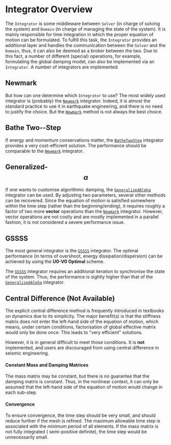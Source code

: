 # Integrator Overview

The `Integrator` is some middleware between `Solver` (in charge of solving the system) and `Domain` (in charge of
managing the state of the system). It is mainly responsible for time integration in which the proper equation of motion
can be formulated. To fulfill this task, the `Integrator` provides an additional layer and handles the communication
between the `Solver` and the `Domain`, thus, it can also be deemed as a broker between the two. Due to this fact, a
number of different (special) operations, for example, formulating the global damping model, can also be implemented via
an `Integrator`. A number of integrators are implemented.

## Newmark

But how can one determine which `Integrator` to use? The most widely used integrator is (probably)
the [`Newmark`](Newmark/Newmark.md) integrator. Indeed, it is almost the standard practice to use it in earthquake
engineering, and there is no need to justify the choice. But the [`Newmark`](Newmark/Newmark.md) method is not always
the best choice.

## Bathe Two--Step

If energy and momentum conservations matter, the [`BatheTwoStep`](BatheTwoStep.md) integrator provides a very
cost-efficient solution. The performance should be comparable to the [`Newmark`](Newmark/Newmark.md) integrator.

## Generalized-$$\alpha$$

If one wants to customise algorithmic damping, the [`GeneralizedAlpha`](GeneralizedAlpha.md) integrator can be used. By
adjusting two parameters, several other methods can be recovered. Since the equation of motion is satisfied somewhere
within the time step (rather than the beginning/ending), it requires roughly a factor of two more **vector** operations
than the [`Newmark`](Newmark/Newmark.md) integrator. However, vector operations are not costly and are mostly
implemented in a parallel fashion, it is not considered a severe performance issue.

## GSSSS

The most general integrator is the [`GSSSS`](GSSSS.md) integrator. The optimal performance (in terms of overshoot,
energy dissipation/dispersion) can be achieved by using the **U0-V0 Optimal** scheme.

The [`GSSSS`](GSSSS.md) integrator requires an additional iteration to synchronise the state of the system. Thus, the
performance is sightly higher than that of the [`GeneralizedAlpha`](GeneralizedAlpha.md) integrator.

## Central Difference (Not Available)

The explicit central difference method is frequently introduced in textbooks on dynamics due to its simplicity. The
major benefit(s) is that the stiffness matrix does not enter the left-hand side of the equation of motion, which means,
under certain conditions, factorisation of global effective matrix would only be done once. This leads to "very
efficient" solutions.

However, it is in general difficult to meet those conditions. It is **not** implemented, and users are discouraged from
using central difference in seismic engineering.

#### Constant Mass and Damping Matrices

The mass matrix may be constant, but there is no guarantee that the damping matrix is constant. Thus, in the nonlinear
context, it can only be assumed that the left-hand side of the equation of motion would change in each sub-step.

#### Convergence

To ensure convergence, the time step should be very small, and should reduce further if the mesh is refined. The maximum
allowable time step is associated with the minimum period of all elements. If the mass matrix is not fully integrated (
semi-positive definite), the time step would be unnecessarily small.
